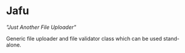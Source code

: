 # Jafu
_"Just Another File Uploader"_

Generic file uploader and file validator class which can be used stand-alone.
